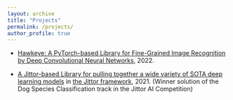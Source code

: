 ```yaml
---
layout: archive
title: "Projects"
permalink: /projects/
author_profile: true
---
```


* [Hawkeye: A PyTorch-based Library for Fine-Grained Image Recognition by Deep Convolutional Neural Networks](https://github.com/Hawkeye-FineGrained/Hawkeye), 2022.

* [A Jittor-based Library for pulling together a wide variety of SOTA deep learning models](https://github.com/Timm-Jittor/Jittor-Image-Models) in [the Jittor framework](https://github.com/Jittor/jittor), 2021. (Winner solution of the Dog Species Classification track in the Jittor AI Competition)
